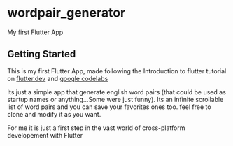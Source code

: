 # wordpair_generator

My first Flutter App

## Getting Started

This is my first Flutter App, made following the Introduction to flutter tutorial on
[flutter.dev](https://flutter.dev/docs/get-started/codelab) and
[google codelabs](https://codelabs.developers.google.com/codelabs/first-flutter-app-pt2#0)

Its just a simple app that generate english word pairs (that could be used as startup
names or anything...Some were just funny). Its an infinite scrollable list of word pairs and you can
save your favorites ones too. feel free to clone and modify it as you want.

For me it is just a first step in the vast world of cross-platform developement with Flutter